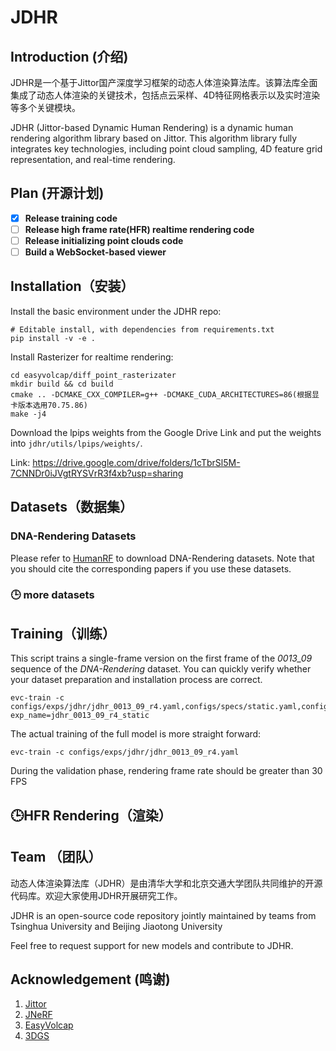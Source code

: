 # JDHR

## Introduction (介绍)

JDHR是一个基于Jittor国产深度学习框架的动态人体渲染算法库。该算法库全面集成了动态人体渲染的关键技术，包括点云采样、4D特征网格表示以及实时渲染等多个关键模块。

JDHR (Jittor-based Dynamic Human Rendering) is a dynamic human rendering algorithm library based on Jittor. This algorithm library fully integrates key technologies, including point cloud sampling, 4D feature grid representation, and real-time rendering.

## Plan (开源计划)
- [x] **Release training code**
- [ ] **Release high frame rate(HFR) realtime rendering code**
- [ ] **Release initializing point clouds code**
- [ ] **Build a  WebSocket-based viewer**

## Installation（安装）

Install the basic environment under the JDHR repo:

```shell
# Editable install, with dependencies from requirements.txt
pip install -v -e . 
```

Install Rasterizer for realtime rendering:

```shell
cd easyvolcap/diff_point_rasterizater
mkdir build && cd build
cmake .. -DCMAKE_CXX_COMPILER=g++ -DCMAKE_CUDA_ARCHITECTURES=86(根据显卡版本选用70.75.86)
make -j4
```

Download the lpips weights from the Google Drive Link and put the weights into `jdhr/utils/lpips/weights/`.

Link: https://drive.google.com/drive/folders/1cTbrSl5M-7CNNDr0iJVgtRYSVrR3f4xb?usp=sharing


## Datasets（数据集）

### DNA-Rendering Datasets

Please refer to [HumanRF](https://github.com/synthesiaresearch/humanrf) to download DNA-Rendering datasets.
Note that you should cite the corresponding papers if you use these datasets.

### :clock3: more datasets

## Training（训练）

This script trains a single-frame version on the first frame of the *0013_09* sequence of the *DNA-Rendering* dataset. You can quickly verify whether your dataset preparation and installation process are correct.

```shell
evc-train -c configs/exps/jdhr/jdhr_0013_09_r4.yaml,configs/specs/static.yaml,configs/specs/tiny.yaml exp_name=jdhr_0013_09_r4_static
```

The actual training of the full model is more straight forward:

```shell
evc-train -c configs/exps/jdhr/jdhr_0013_09_r4.yaml
```

During the validation phase, rendering frame rate should be greater than 30 FPS

## :clock3:HFR Rendering（渲染）

## Team （团队）

动态人体渲染算法库（JDHR）是由清华大学和北京交通大学团队共同维护的开源代码库。欢迎大家使用JDHR开展研究工作。

JDHR is an open-source code repository jointly maintained by teams from Tsinghua University and Beijing Jiaotong University

Feel free to request support for new models and contribute to JDHR.


## Acknowledgement (鸣谢)
1. [Jittor](https://github.com/Jittor/jittor)
2. [JNeRF](https://github.com/Jittor/JNeRF)
3. [EasyVolcap](https://github.com/zju3dv/EasyVolcap)
4. [3DGS](https://github.com/graphdeco-inria/gaussian-splatting)

